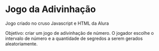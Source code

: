 # Jogo da Adivinhação

Jogo criado no cruso Javascript e HTML da Alura

Objetivo: criar um jogo de adivinhação de número. O jogador escolhe o intervalo de número e a quantidade de segredos a serem gerados aleatoriamente.
